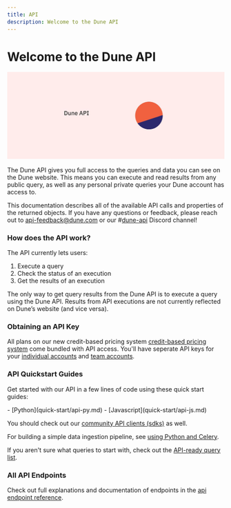 ```yaml
---
title: API
description: Welcome to the Dune API
---
```


# Welcome to the Dune API

![dune API Cover](images/dune_api_cover.jpg)

The Dune API gives you full access to the queries and data you can see on the Dune website. This means you can execute and read results from any public query, as well as any personal private queries your Dune account has access to.

This documentation describes all of the available API calls and properties of the returned objects. If you have any questions or feedback, please reach out to [api-feedback@dune.com](mailto:api-feedback@dune.com) or our #[dune-api](https://discord.com/channels/757637422384283659/1019910980634939433) Discord channel!


### How does the API work?

The API currently lets users:

1. Execute a query
2. Check the status of an execution
3. Get the results of an execution

The only way to get query results from the Dune API is to execute a query using the Dune API. Results from API executions are not currently reflected on Dune’s website (and vice versa).

### Obtaining an API Key
All plans on our new credit-based pricing system [credit-based pricing system](https://dune.com/pricing) come bundled with API access.
You'll have seperate API keys for your [individual accounts](https://dune.com/settings/api) and [team accounts](https://dune.com/settings/teams).

### API Quickstart Guides

Get started with our API in a few lines of code using these quick start guides:

<div class="cards grid" markdown>
- [Python](quick-start/api-py.md)
- [Javascript](quick-start/api-js.md)
</div>

You should check out our [community API clients (sdks)](quick-start/community-clients.md) as well.

For building a simple data ingestion pipeline, see [using Python and Celery](https://adamparrish.xyz/downstream-data-extract-transform-load).

If you aren't sure what queries to start with, check out the [API-ready query list](quick-start/index.md).

### All API Endpoints

Check out full explanations and documentation of endpoints in the [api endpoint reference](api-reference/index.md).
